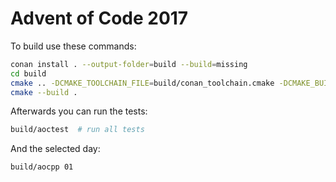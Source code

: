 # Advent of Code 2017

To build use these commands:
```sh
conan install . --output-folder=build --build=missing
cd build
cmake .. -DCMAKE_TOOLCHAIN_FILE=build/conan_toolchain.cmake -DCMAKE_BUILD_TYPE=Release
cmake --build .
```

Afterwards you can run the tests:
```sh
build/aoctest  # run all tests
```

And the selected day:
```sh
build/aocpp 01
```
